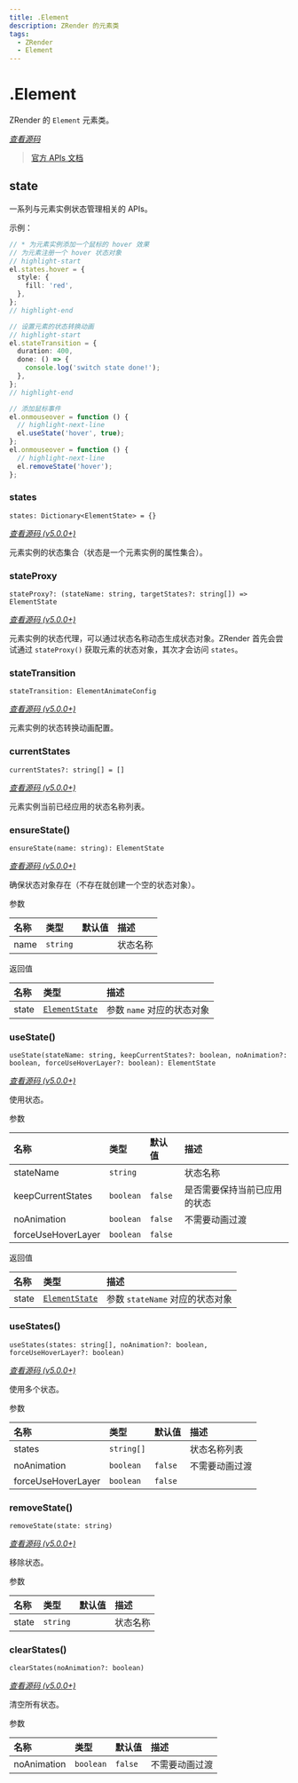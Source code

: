 ```yaml
---
title: .Element
description: ZRender 的元素类
tags:
  - ZRender
  - Element
---
```


# .Element

ZRender 的 `Element` 元素类。

[_查看源码_](https://github.com/ecomfe/zrender/blob/5.3.2/src/Element.ts#L293)

> [官方 APIs 文档](https://ecomfe.github.io/zrender-doc/public/api.html#zrenderelement)

## state

一系列与元素实例状态管理相关的 APIs。

示例：

```typescript
// * 为元素实例添加一个鼠标的 hover 效果
// 为元素注册一个 hover 状态对象
// highlight-start
el.states.hover = {
  style: {
    fill: 'red',
  },
};
// highlight-end

// 设置元素的状态转换动画
// highlight-start
el.stateTransition = {
  duration: 400,
  done: () => {
    console.log('switch state done!');
  },
};
// highlight-end

// 添加鼠标事件
el.onmouseover = function () {
  // highlight-next-line
  el.useState('hover', true);
};
el.onmouseover = function () {
  // highlight-next-line
  el.removeState('hover');
};
```

### states

`states: Dictionary<ElementState> = {}`

[_查看源码 (v5.0.0+)_](https://github.com/ecomfe/zrender/blob/5.3.2/src/Element.ts#L416)

元素实例的状态集合（状态是一个元素实例的属性集合）。

### stateProxy

`stateProxy?: (stateName: string, targetStates?: string[]) => ElementState`

[_查看源码 (v5.0.0+)_](https://github.com/ecomfe/zrender/blob/5.3.2/src/Element.ts#L429)

元素实例的状态代理，可以通过状态名称动态生成状态对象。ZRender 首先会尝试通过 `stateProxy()` 获取元素的状态对象，其次才会访问 `states`。

### stateTransition

`stateTransition: ElementAnimateConfig`

[_查看源码 (v5.0.0+)_](https://github.com/ecomfe/zrender/blob/5.3.2/src/Element.ts#L421)

元素实例的状态转换动画配置。

### currentStates

`currentStates?: string[] = []`

[_查看源码 (v5.0.0+)_](https://github.com/ecomfe/zrender/blob/5.3.2/src/Element.ts#L409)

元素实例当前已经应用的状态名称列表。

### ensureState()

`ensureState(name: string): ElementState`

[_查看源码 (v5.0.0+)_](https://github.com/ecomfe/zrender/blob/5.3.2/src/Element.ts#L814)

确保状态对象存在（不存在就创建一个空的状态对象）。

参数

| 名称 | 类型     | 默认值 | 描述     |
| :--- | :------- | :----- | :------- |
| name | `string` |        | 状态名称 |

返回值

| 名称  | 类型                                                                                  | 描述                       |
| :---- | :------------------------------------------------------------------------------------ | :------------------------- |
| state | [`ElementState`](https://github.com/ecomfe/zrender/blob/5.3.2/src/Element.ts#L268:13) | 参数 `name` 对应的状态对象 |

### useState()

`useState(stateName: string, keepCurrentStates?: boolean, noAnimation?: boolean, forceUseHoverLayer?: boolean): ElementState`

[_查看源码 (v5.0.0+)_](https://github.com/ecomfe/zrender/blob/5.3.2/src/Element.ts#L837)

使用状态。

参数

| 名称               | 类型      | 默认值  | 描述                         |
| :----------------- | :-------- | :------ | :--------------------------- |
| stateName          | `string`  |         | 状态名称                     |
| keepCurrentStates  | `boolean` | `false` | 是否需要保持当前已应用的状态 |
| noAnimation        | `boolean` | `false` | 不需要动画过渡               |
| forceUseHoverLayer | `boolean` | `false` |                              |

返回值

| 名称  | 类型                                                                                  | 描述                            |
| :---- | :------------------------------------------------------------------------------------ | :------------------------------ |
| state | [`ElementState`](https://github.com/ecomfe/zrender/blob/5.3.2/src/Element.ts#L268:13) | 参数 `stateName` 对应的状态对象 |

### useStates()

`useStates(states: string[], noAnimation?: boolean, forceUseHoverLayer?: boolean)`

[_查看源码 (v5.0.0+)_](https://github.com/ecomfe/zrender/blob/5.3.2/src/Element.ts#L939)

使用多个状态。

参数

| 名称               | 类型       | 默认值  | 描述           |
| :----------------- | :--------- | :------ | :------------- |
| states             | `string[]` |         | 状态名称列表   |
| noAnimation        | `boolean`  | `false` | 不需要动画过渡 |
| forceUseHoverLayer | `boolean`  | `false` |                |

### removeState()

`removeState(state: string)`

[_查看源码 (v5.0.0+)_](https://github.com/ecomfe/zrender/blob/5.3.2/src/Element.ts#L1036)

移除状态。

参数

| 名称  | 类型     | 默认值 | 描述     |
| :---- | :------- | :----- | :------- |
| state | `string` |        | 状态名称 |

### clearStates()

`clearStates(noAnimation?: boolean)`

[_查看源码 (v5.0.0+)_](https://github.com/ecomfe/zrender/blob/5.3.2/src/Element.ts#L825)

清空所有状态。

参数

| 名称        | 类型      | 默认值  | 描述           |
| :---------- | :-------- | :------ | :------------- |
| noAnimation | `boolean` | `false` | 不需要动画过渡 |
